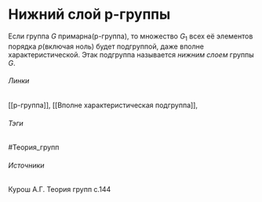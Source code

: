 # Нижний слой p-группы
Если группа $G$ примарна(p-группа), то множество $G_1$ всех её элементов порядка $p$(включая ноль) будет подгруппой, даже вполне характеристической. Этак подгруппа называется *нижним слоем* группы $G$. 

###### Линки
 [[p-группа]], [[Вполне характеристическая подгруппа]], 
###### Тэги
 #Теория_групп 
###### Источники
 Курош А.Г. Теория групп с.144